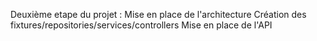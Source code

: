 Deuxième etape du projet : 
    Mise en place de l'architecture 
    Création des fixtures/repositories/services/controllers 
    Mise en place de l'API